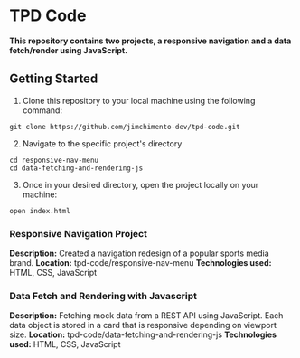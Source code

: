 # TPD Code

**This repository contains two projects, a responsive navigation and a data fetch/render using JavaScript.**

## Getting Started

1. Clone this repository to your local machine using the following command:

```
git clone https://github.com/jimchimento-dev/tpd-code.git
```

2. Navigate to the specific project's directory

```
cd responsive-nav-menu
cd data-fetching-and-rendering-js
```

3. Once in your desired directory, open the project locally on your machine:

```
open index.html
```

### Responsive Navigation Project

**Description:** Created a navigation redesign of a popular sports media brand.
**Location:** tpd-code/responsive-nav-menu
**Technologies used:** HTML, CSS, JavaScript

### Data Fetch and Rendering with Javascript

**Description:** Fetching mock data from a REST API using JavaScript. Each data object is stored in a card that is responsive depending on viewport size.
**Location:** tpd-code/data-fetching-and-rendering-js
**Technologies used:** HTML, CSS, JavaScript
